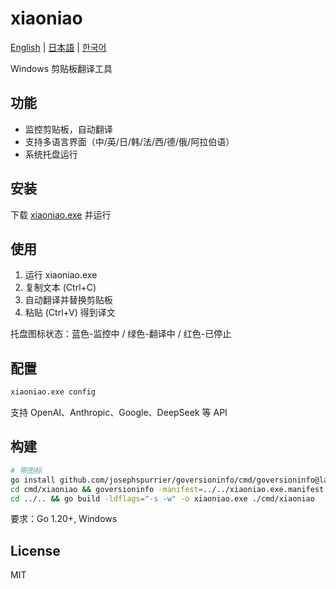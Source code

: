 # xiaoniao

[English](README_EN.md) | [日本語](README_JP.md) | [한국어](README_KR.md)

Windows 剪贴板翻译工具

## 功能

- 监控剪贴板，自动翻译
- 支持多语言界面（中/英/日/韩/法/西/德/俄/阿拉伯语）
- 系统托盘运行

## 安装

下载 [xiaoniao.exe](https://github.com/kaminoguo/xiaoniao/releases/latest) 并运行

## 使用

1. 运行 xiaoniao.exe
2. 复制文本 (Ctrl+C)
3. 自动翻译并替换剪贴板
4. 粘贴 (Ctrl+V) 得到译文

托盘图标状态：蓝色-监控中 / 绿色-翻译中 / 红色-已停止

## 配置

```cmd
xiaoniao.exe config
```

支持 OpenAI、Anthropic、Google、DeepSeek 等 API

## 构建

```bash
# 带图标
go install github.com/josephspurrier/goversioninfo/cmd/goversioninfo@latest
cd cmd/xiaoniao && goversioninfo -manifest=../../xiaoniao.exe.manifest -icon=../../assets/icon.ico ../../versioninfo.json
cd ../.. && go build -ldflags="-s -w" -o xiaoniao.exe ./cmd/xiaoniao
```

要求：Go 1.20+, Windows

## License

MIT